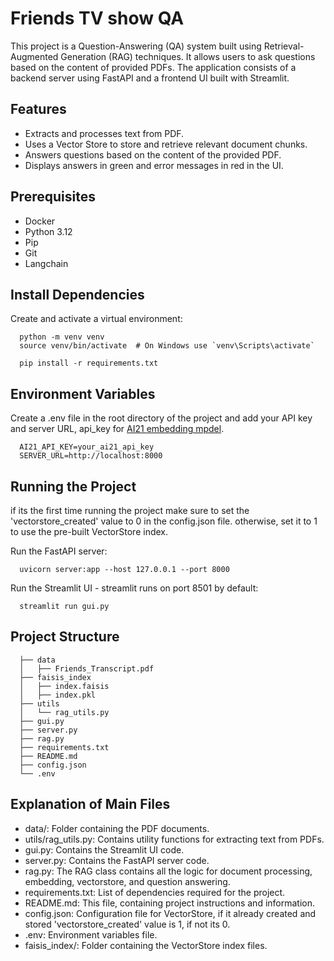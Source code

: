 # Friends TV show QA

This project is a Question-Answering (QA) system built using Retrieval-Augmented Generation (RAG) techniques. It allows users to ask questions based on the content of provided PDFs. The application consists of a backend server using FastAPI and a frontend UI built with Streamlit.

## Features
- Extracts and processes text from PDF.
- Uses a Vector Store to store and retrieve relevant document chunks.
- Answers questions based on the content of the provided PDF.
- Displays answers in green and error messages in red in the UI.

## Prerequisites

- Docker
- Python 3.12
- Pip
- Git
- Langchain

## Install Dependencies
Create and activate a virtual environment:

```
  python -m venv venv
  source venv/bin/activate  # On Windows use `venv\Scripts\activate`
  
  pip install -r requirements.txt
```

## Environment Variables
Create a .env file in the root directory of the project and add your API key and server URL,
api_key for [AI21 embedding mpdel](https://studio.ai21.com/account/api-key?source=docs).

```
  AI21_API_KEY=your_ai21_api_key
  SERVER_URL=http://localhost:8000
```

## Running the Project
if its the first time running the project make sure to set the 'vectorstore_created' value to 0 in the config.json file.
otherwise, set it to 1 to use the pre-built VectorStore index.

Run the FastAPI server:
```
  uvicorn server:app --host 127.0.0.1 --port 8000
```
Run the Streamlit UI - streamlit runs on port 8501 by default:
```
  streamlit run gui.py
```

## Project Structure
```
  ├── data
  │   ├── Friends_Transcript.pdf
  ├── faisis_index
  │   ├── index.faisis
  │   ├── index.pkl
  ├── utils
  │   └── rag_utils.py
  ├── gui.py
  ├── server.py
  ├── rag.py
  ├── requirements.txt
  ├── README.md
  ├── config.json
  └── .env
```

## Explanation of Main Files
  - data/: Folder containing the PDF documents.
  - utils/rag_utils.py: Contains utility functions for extracting text from PDFs.
  - gui.py: Contains the Streamlit UI code.
  - server.py: Contains the FastAPI server code.
  - rag.py: The RAG class contains all the logic for document processing, embedding, vectorstore, and question answering.
  - requirements.txt: List of dependencies required for the project.
  - README.md: This file, containing project instructions and information.
  - config.json: Configuration file for VectorStore, if it already created and stored 'vectorstore_created' value is 1, if not its 0.
  - .env: Environment variables file.
  - faisis_index/: Folder containing the VectorStore index files.



